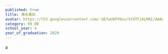 ```yaml
---
published: true
title: 清水美玖
avatar: https://lh3.googleusercontent.com/-QEfwU6PV9xs/XtUTFiKLMAI/AAAAAAAATic/bDKWcl1-RmIgwTSJj32T_HY0WSRP4BxDQCE0YBhgLKqgEAL1OcqzZdol0IWr9iIT471t44V66hZR1SJ7I7zjvXWbEZDJmWn6sBIKosNpgAdOp_NKLijnpIoIfVxWhx3ISNygRIXAFaBPapVFOuR6xHKGaxRtxmT2dvU2YXtqkalrGtG5MbYAqkzSEjZKQRjHHVJ7FeLZT8IpNC3K42hSuX1X7fZ2khcXHwjbRpZf9GpLBYgdRCO5rzZB3ehRPqQIhd3mC-13-bXSN-jPOhe6k9TbehpxjE1dIkTFRcOV8Yeo2Tm187mRh8fgc8PHWKGnsarv6FTWByUVyrGquK1yPI4krQ9OOcsR5EQ246-rEvW0zVFHsAI4SAd0oZOnLUfhDz4FADzRnD9vR0VktkmaOfB46_FdVIgl1pSznEc6DhymEArpUjnb7aSisHOQF6ljujWL31ER2iox0rHAAcl6SaMbrhRyFn4KTIqFbqv0ik5fWpadSMx3N5vPCRh0BDwjeV1R0oDRU0S1wu1uF_3cUlk3dPoQcn2TKIZmIjUhQxFWib2K54wpk_R3Vpw5AdN9OSnFXRQP50Xt9LjacWjy41Z2cAAiOODUrDK0PPg9SnINeNsxmFc7gjM-27JOjDsTQGp78-hgN_-lLXgZDUCmMQKYv9Oo0GlDVNRRLWOPLKMw7Gah1YAwrddyCAauGjp9kq5kRkIO8_6Kf1c-98Amjc2cPkzwsxxqvjWbYUKmh-1n4wiOy59U6-QhAu0CPk6xQSIZ1Tkbe5oudMPKs1PYF/UNADJUSTEDNONRAW_thumb_18.jpg
category: 99_OB
school_year: 4
year_of_graduation: 2020
---
```

a